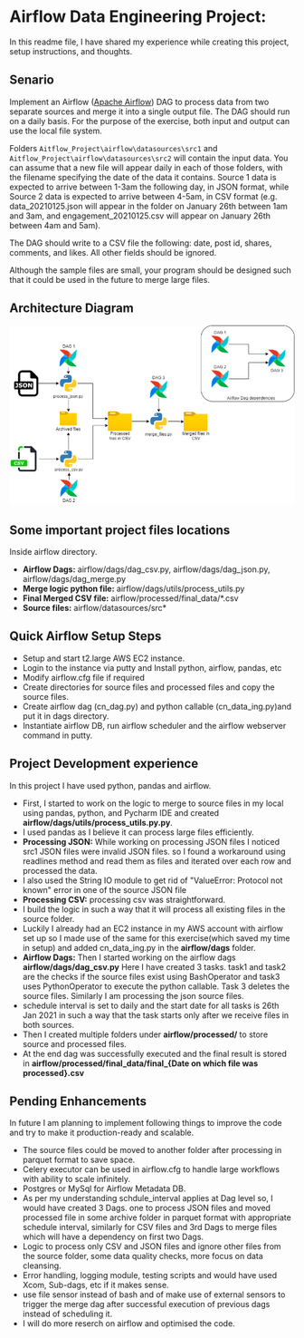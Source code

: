 #  Airflow Data Engineering Project:
In this readme file, I have shared my experience while creating this project, setup instructions, and thoughts.

## Senario

Implement an Airflow ([Apache Airflow](https://airflow.apache.org/)) DAG to process data from two separate sources and merge it into a single output file.  The DAG should run on a daily basis.  For the purpose of the exercise, both input and output can use the local file system.

Folders `Aitflow_Project\airflow\datasources\src1` and `Aitflow_Project\airflow\datasources\src2` will contain the input data. 
You can assume that a new file will appear daily in each of those folders, with the filename specifying the date of the data it contains. 
Source 1 data is expected to arrive between 1-3am the following day, in JSON format, while Source 2 data is expected to arrive between 4-5am, in CSV format (e.g. data_20210125.json will appear in the folder on January 26th between 1am and 3am, and engagement_20210125.csv will appear on January 26th between 4am and 5am).

The DAG should write to a CSV file the following: date, post id, shares, comments, and likes. All other fields should be ignored.  

Although the sample files are small, your program should be designed such that it could be used in the future to merge large files.

## Architecture Diagram
![Architecture Diagram](https://github.com/priyesh009/aws-data-project/blob/master/Airflow_Project/docs/arch.png?raw=true)

## Some important project files locations
Inside airflow directory.
- **Airflow Dags:**  airflow/dags/dag_csv.py, airflow/dags/dag_json.py, airflow/dags/dag_merge.py
- **Merge logic python file:**  airflow/dags/utils/process_utils.py
- **Final Merged CSV file:** airflow/processed/final_data/*.csv 
- **Source files:** airflow/datasources/src*

## Quick Airflow Setup Steps
- Setup and start t2.large AWS EC2 instance.
- Login to the instance via putty and Install python, airflow, pandas, etc
- Modify airflow.cfg file if required 
- Create directories for source files and processed files and copy the source files.
- Create airflow dag (cn_dag.py) and python callable (cn_data_ing.py)and put it in dags directory.
- Instantiate airflow DB, run airflow scheduler and the airflow webserver command in putty.

## Project Development experience

In this project I have used python, pandas and airflow.  

- First, I started to work on the logic to merge to source files in my local using pandas, python, and Pycharm IDE and created **airflow/dags/utils/process_utils.py.py**. 
- I used pandas as I believe it can process large files efficiently.
- **Processing JSON:** While working on processing JSON files I noticed src1 JSON files were invalid JSON files. so I found a workaround using readlines method and read them as files and iterated over each row and processed the data.  
- I also used the String IO module to get rid of "ValueError: Protocol not known" error in one of the source JSON file
- **Processing CSV:** processing csv was straightforward. 
- I build the logic in such a way that it will process all existing files in the source folder.
- Luckily I already had an EC2 instance in my AWS account with airflow set up so I made use of the same for this exercise(which saved my time in setup) and added cn_data_ing.py in the **airflow/dags** folder.
- **Airflow Dags:** Then I started working on the airflow dags **airflow/dags/dag_csv.py**  Here I have created 3 tasks. task1 and task2 are the checks if the source files exist using BashOperator and task3 uses PythonOperator to execute the python callable. Task 3 deletes the source files. Similarly I am processing the json source files.
- schedule interval is set to daily and the start date for all tasks is 26th Jan 2021 in such a way that the task starts only after we receive files in both sources.
- Then I created multiple folders under **airflow/processed/** to store source and processed files. 
- At the end dag was successfully executed and the final result is stored in **airflow/processed/final_data/final_{Date on which file was processed}.csv**

## Pending Enhancements

In future I am planning to implement following things to improve the code and try to make it production-ready and scalable.

- The source files could be moved to another folder after processing in parquet format to save space.
- Celery executor can be used in airflow.cfg to handle large workflows with ability to scale infinitely. 
- Postgres or MySql for Airflow Metadata DB.
- As per my understanding schdule_interval applies at Dag level so, I would have created 3 Dags. one to process JSON files and moved processed file in some archive folder in parquet format with appropriate schedule interval, similarly for CSV files and 3rd Dags to merge files which will have a dependency on first two Dags.    
- Logic to process only CSV and JSON files and ignore other files from the source folder,  some data quality checks, more focus on data cleansing.
- Error handling, logging module, testing scripts and would have used Xcom, Sub-dags, etc if it makes sense. 
- use file sensor instead of bash and of make use of external sensors to trigger the merge dag after successful execution of previous dags instead of scheduling it.
- I will do more reserch on airflow and optimised the code.
